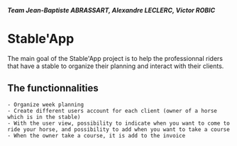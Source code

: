 ***Team Jean-Baptiste ABRASSART, Alexandre LECLERC, Victor ROBIC***

# Stable'App

The main goal of the Stable'App project is to help the professionnal riders that have a stable to organize their planning and interact with their clients.

## The functionnalities ##

    - Organize week planning
    - Create different users account for each client (owner of a horse which is in the stable)
    - With the user view, possibility to indicate when you want to come to ride your horse, and possibility to add when you want to take a course
    - When the owner take a course, it is add to the invoice